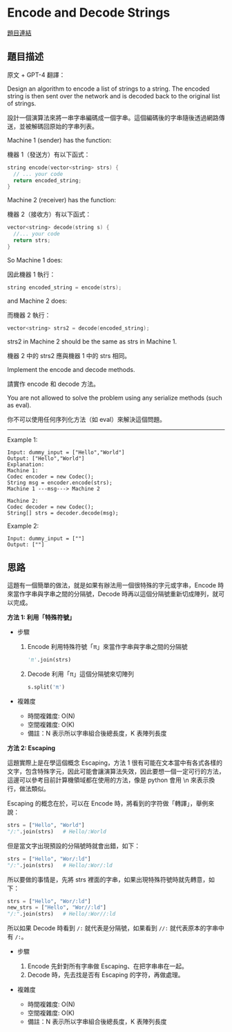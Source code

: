 # Encode and Decode Strings
[題目連結](https://leetcode.com/problems/encode-and-decode-strings/)

## 題目描述
原文 + GPT-4 翻譯：

Design an algorithm to encode a list of strings to a string. The encoded string is then sent over the network and is decoded back to the original list of strings.

設計一個演算法來將一串字串編碼成一個字串。這個編碼後的字串隨後透過網路傳送，並被解碼回原始的字串列表。

Machine 1 (sender) has the function:

機器 1（發送方）有以下函式：

```cpp
string encode(vector<string> strs) {
  // ... your code
  return encoded_string;
}
```

Machine 2 (receiver) has the function:

機器 2（接收方）有以下函式：

```cpp
vector<string> decode(string s) {
  //... your code
  return strs;
}
```

So Machine 1 does:

因此機器 1 執行：

```cpp
string encoded_string = encode(strs);
```

and Machine 2 does:

而機器 2 執行：

```cpp
vector<string> strs2 = decode(encoded_string);
```

strs2 in Machine 2 should be the same as strs in Machine 1.

機器 2 中的 strs2 應與機器 1 中的 strs 相同。

Implement the encode and decode methods.

請實作 encode 和 decode 方法。

You are not allowed to solve the problem using any serialize methods (such as eval).

你不可以使用任何序列化方法（如 eval）來解決這個問題。

----

Example 1:
```
Input: dummy_input = ["Hello","World"]
Output: ["Hello","World"]
Explanation:
Machine 1:
Codec encoder = new Codec();
String msg = encoder.encode(strs);
Machine 1 ---msg---> Machine 2

Machine 2:
Codec decoder = new Codec();
String[] strs = decoder.decode(msg);
```

Example 2:
```
Input: dummy_input = [""]
Output: [""]
```

## 思路

這題有一個簡單的做法，就是如果有辦法用一個很特殊的字元或字串，Encode 時來當作字串與字串之間的分隔號，Decode 時再以這個分隔號重新切成陣列，就可以完成。


**方法 1: 利用「特殊符號」**

* 步驟
    1. Encode 利用特殊符號「π」來當作字串與字串之間的分隔號
        ```python
        'π'.join(strs)
        ```

    2. Decode 利用「π」這個分隔號來切陣列
        ```python
        s.split('π')
        ```

* 複雜度
    * 時間複雜度: O(N)
    * 空間複雜度: O(K)
    * 備註：N 表示所以字串組合後總長度，K 表陣列長度

**方法 2: Escaping**

這題實際上是在學這個概念 Escaping，方法 1 很有可能在文本當中有各式各樣的文字，包含特殊字元，因此可能會讓演算法失效，因此要想一個一定可行的方法，這邊可以參考目前計算機領域都在使用的方法，像是 python 會用 \\n 來表示換行，做法類似。

Escaping 的概念在於，可以在 Encode 時，將看到的字符做「轉譯」，舉例來說：
```python
strs = ["Hello", "World"]
"/:".join(strs)   # Hello/:World
```
但是當文字出現預設的分隔號時就會出錯，如下：
```python
strs = ["Hello", "Wor/:ld"]
"/:".join(strs)   # Hello/:Wor/:ld 
```

所以要做的事情是，先將 strs 裡面的字串，如果出現特殊符號時就先轉意，如下：
```python
strs = ["Hello", "Wor/:ld"]
new_strs = ["Hello", "Wor//:ld"]
"/:".join(strs)   # Hello/:Wor//:ld 
```
所以如果 Decode 時看到 `/:` 就代表是分隔號，如果看到 `//:` 就代表原本的字串中有 `/:`。

* 步驟
    1. Encode 先針對所有字串做 Escaping、在把字串串在一起。
    2. Decode 時，先去找是否有 Escaping 的字符，再做處理。

* 複雜度
    * 時間複雜度: O(N)
    * 空間複雜度: O(K)
    * 備註：N 表示所以字串組合後總長度，K 表陣列長度
